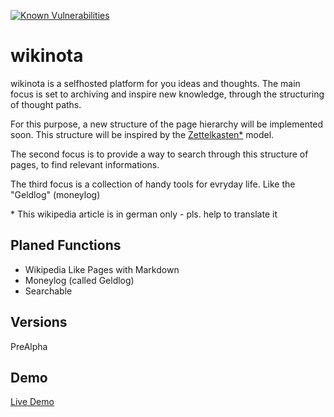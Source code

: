 [![Known Vulnerabilities](https://snyk.io/test/github/wikinota/wikinota/badge.svg?targetFile=package.json)](https://snyk.io/test/github/wikinota/wikinota?targetFile=package.json)

# wikinota
wikinota is a selfhosted platform for you ideas and thoughts.
The main focus is set to archiving and inspire new knowledge, through the structuring of thought paths.

For this purpose, a new structure of the page hierarchy will be implemented soon.
This structure will be inspired by the [Zettelkasten*](https://de.wikipedia.org/wiki/Zettelkasten) model.

The second focus is to provide a way to search through this structure of pages, to find relevant informations.

The third focus is a collection of handy tools for evryday life. Like the "Geldlog" (moneylog)

\* This wikipedia article is in german only - pls. help to translate it

## Planed Functions
- Wikipedia Like Pages with Markdown
- Moneylog (called Geldlog)
- Searchable

## Versions

PreAlpha


## Demo
[Live Demo](https://wikinota.github.io/wikinota/dist)
